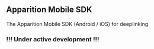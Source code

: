 ## Apparition Mobile SDK

The Apparition Mobile SDK (Android / iOS) for deeplinking


### !!! Under active development !!!